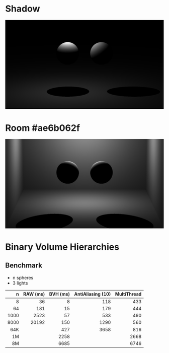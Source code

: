 # Shadow
![image.png](asset/shadow.png)

# Room #ae6b062f
![room.png](asset/room.png)

# Binary Volume Hierarchies
## Benchmark
- n spheres
- 3 lights

|    n | RAW (ms) | BVH (ms) | AntiAliasing (10) | MultiThread |
|-----:|---------:|---------:|------------------:|------------:|
|    8 |       36 |        8 |               118 |         433 |
|   64 |      181 |       15 |               179 |         444 |
| 1000 |     2523 |       57 |               533 |         490 |
| 8000 |    20192 |      150 |              1290 |         560 |
|  64K |          |      427 |              3658 |         816 |
|   1M |          |     2258 |                   |        2668 |
|   8M |          |     6685 |                   |        6746 |
